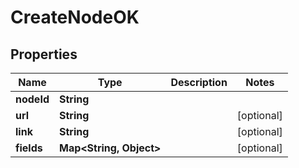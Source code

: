 # CreateNodeOK

## Properties

| Name       | Type                          | Description | Notes      |
| ---------- | ----------------------------- | ----------- | ---------- |
| **nodeId** | **String**                    |             |            |
| **url**    | **String**                    |             | [optional] |
| **link**   | **String**                    |             | [optional] |
| **fields** | **Map&lt;String, Object&gt;** |             | [optional] |
